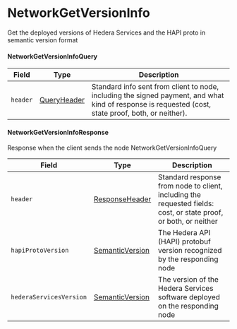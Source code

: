 # NetworkGetVersionInfo

Get the deployed versions of Hedera Services and the HAPI proto in semantic version format

#### NetworkGetVersionInfoQuery

| Field    | Type                          | Description                                                                                                                                         |
| -------- | ----------------------------- | --------------------------------------------------------------------------------------------------------------------------------------------------- |
| `header` | [QueryHeader](queryheader.md) | Standard info sent from client to node, including the signed payment, and what kind of response is requested (cost, state proof, both, or neither). |

#### NetworkGetVersionInfoResponse

Response when the client sends the node NetworkGetVersionInfoQuery

| Field                   | Type                                                                       | Description                                                                                                      |
| ----------------------- | -------------------------------------------------------------------------- | ---------------------------------------------------------------------------------------------------------------- |
| `header`                | [ResponseHeader](../cryptocurrency-accounts/responseheader.md)             | Standard response from node to client, including the requested fields: cost, or state proof, or both, or neither |
| `hapiProtoVersion`      | [SemanticVersion](../../../docs/hedera-api/basic-types/semanticversion.md) | The Hedera API (HAPI) protobuf version recognized by the responding node                                         |
| `hederaServicesVersion` | [SemanticVersion](../../../docs/hedera-api/basic-types/semanticversion.md) | The version of the Hedera Services software deployed on the responding node                                      |
